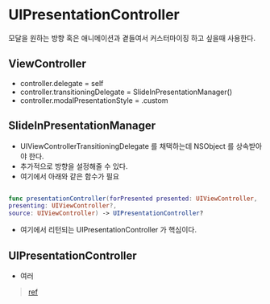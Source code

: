 # UIPresentationController

모달을 원하는 방향 혹은 애니메이션과 곁들여서 커스터마이징 하고 싶을때 사용한다.

## ViewController

- controller.delegate = self
- controller.transitioningDelegate = SlideInPresentationManager()
- controller.modalPresentationStyle = .custom

## SlideInPresentationManager

- UIViewControllerTransitioningDelegate 를 채택하는데 NSObject 를 상속받아야 한다.
- 추가적으로 방향을 설정해줄 수 있다.
- 여기에서 아래와 같은 함수가 필요

```swift

func presentationController(forPresented presented: UIViewController,
presenting: UIViewController?,
source: UIViewController) -> UIPresentationController?

```

- 여기에서 리턴되는 UIPresentationController 가 핵심이다.

## UIPresentationController

- 여러



> [ref](https://www.raywenderlich.com/915-uipresentationcontroller-tutorial-getting-started)

